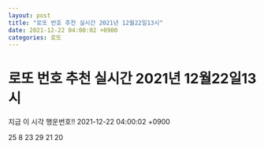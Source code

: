 ```yaml
---
layout: post
title: "로또 번호 추천 실시간 2021년 12월22일13시"
date: 2021-12-22 04:00:02 +0900
categories: 로또
---
```


# 로또 번호 추천 실시간 2021년 12월22일13시

지금 이 시각 행운번호!! 2021-12-22 04:00:02 +0900

 25  8  23  29  21  20 

